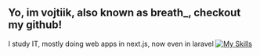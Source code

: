 ## Yo, im vojtiik, also known as breath_, checkout my github!

I study IT, mostly doing web apps in next.js, now even in laravel
[![My Skills](https://skillicons.dev/icons?i=html,css,js,react,next,laravel,tailwind,cs,figma)](https://skillicons.dev)
